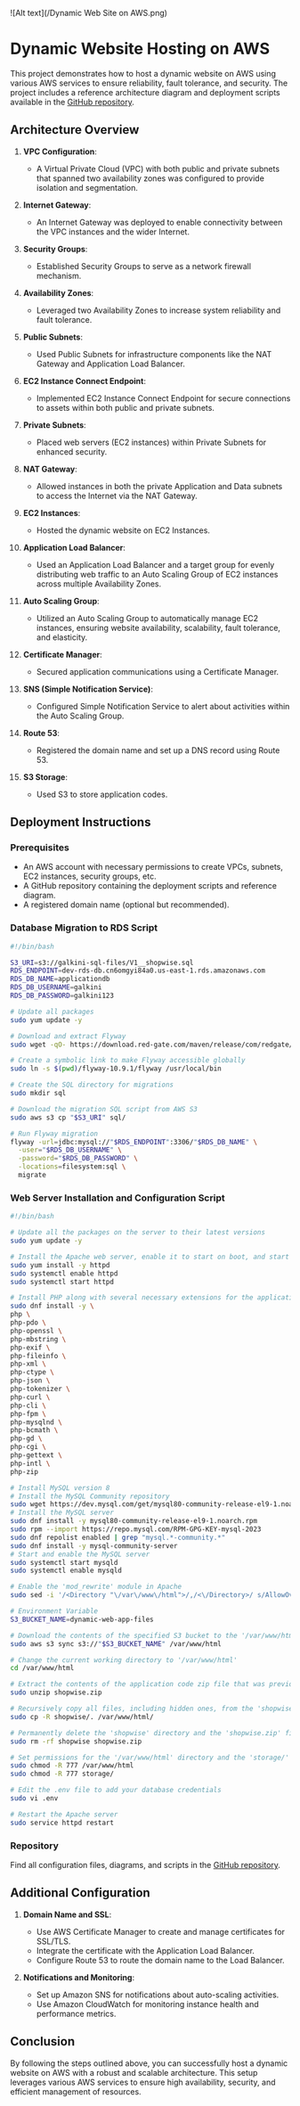![Alt text](/Dynamic Web Site on AWS.png)

# Dynamic Website Hosting on AWS

This project demonstrates how to host a dynamic website on AWS using various AWS services to ensure reliability, fault tolerance, and security. The project includes a reference architecture diagram and deployment scripts available in the [GitHub repository](https://github.com/galkini/Dynamic_Web_Site_on_AWS).

## Architecture Overview

1. **VPC Configuration**:
    - A Virtual Private Cloud (VPC) with both public and private subnets that spanned two availability zones was configured to provide isolation and segmentation.

2. **Internet Gateway**:
    - An Internet Gateway was deployed to enable connectivity between the VPC instances and the wider Internet.

3. **Security Groups**:
    - Established Security Groups to serve as a network firewall mechanism.

4. **Availability Zones**:
    - Leveraged two Availability Zones to increase system reliability and fault tolerance.

5. **Public Subnets**:
    - Used Public Subnets for infrastructure components like the NAT Gateway and Application Load Balancer.

6. **EC2 Instance Connect Endpoint**:
    - Implemented EC2 Instance Connect Endpoint for secure connections to assets within both public and private subnets.

7. **Private Subnets**:
    - Placed web servers (EC2 instances) within Private Subnets for enhanced security.

8. **NAT Gateway**:
    - Allowed instances in both the private Application and Data subnets to access the Internet via the NAT Gateway.

9. **EC2 Instances**:
    - Hosted the dynamic website on EC2 Instances.

10. **Application Load Balancer**:
    - Used an Application Load Balancer and a target group for evenly distributing web traffic to an Auto Scaling Group of EC2 instances across multiple Availability Zones.

11. **Auto Scaling Group**:
    - Utilized an Auto Scaling Group to automatically manage EC2 instances, ensuring website availability, scalability, fault tolerance, and elasticity.

12. **Certificate Manager**:
    - Secured application communications using a Certificate Manager.

13. **SNS (Simple Notification Service)**:
    - Configured Simple Notification Service to alert about activities within the Auto Scaling Group.

14. **Route 53**:
    - Registered the domain name and set up a DNS record using Route 53.

15. **S3 Storage**:
    - Used S3 to store application codes.

## Deployment Instructions

### Prerequisites

- An AWS account with necessary permissions to create VPCs, subnets, EC2 instances, security groups, etc.
- A GitHub repository containing the deployment scripts and reference diagram.
- A registered domain name (optional but recommended).

### Database Migration to RDS Script

```bash
#!/bin/bash

S3_URI=s3://galkini-sql-files/V1__shopwise.sql
RDS_ENDPOINT=dev-rds-db.cn6omgyi84a0.us-east-1.rds.amazonaws.com
RDS_DB_NAME=applicationdb
RDS_DB_USERNAME=galkini
RDS_DB_PASSWORD=galkini123

# Update all packages
sudo yum update -y

# Download and extract Flyway
sudo wget -qO- https://download.red-gate.com/maven/release/com/redgate/flyway/flyway-commandline/10.9.1/flyway-commandline-10.9.1-linux-x64.tar.gz | tar -xvz 

# Create a symbolic link to make Flyway accessible globally
sudo ln -s $(pwd)/flyway-10.9.1/flyway /usr/local/bin

# Create the SQL directory for migrations
sudo mkdir sql

# Download the migration SQL script from AWS S3
sudo aws s3 cp "$S3_URI" sql/

# Run Flyway migration
flyway -url=jdbc:mysql://"$RDS_ENDPOINT":3306/"$RDS_DB_NAME" \
  -user="$RDS_DB_USERNAME" \
  -password="$RDS_DB_PASSWORD" \
  -locations=filesystem:sql \
  migrate
```

### Web Server Installation and Configuration Script

```bash
#!/bin/bash

# Update all the packages on the server to their latest versions
sudo yum update -y

# Install the Apache web server, enable it to start on boot, and start it immediately
sudo yum install -y httpd
sudo systemctl enable httpd 
sudo systemctl start httpd

# Install PHP along with several necessary extensions for the application to run
sudo dnf install -y \
php \
php-pdo \
php-openssl \
php-mbstring \
php-exif \
php-fileinfo \
php-xml \
php-ctype \
php-json \
php-tokenizer \
php-curl \
php-cli \
php-fpm \
php-mysqlnd \
php-bcmath \
php-gd \
php-cgi \
php-gettext \
php-intl \
php-zip

# Install MySQL version 8
# Install the MySQL Community repository
sudo wget https://dev.mysql.com/get/mysql80-community-release-el9-1.noarch.rpm 
# Install the MySQL server
sudo dnf install -y mysql80-community-release-el9-1.noarch.rpm
sudo rpm --import https://repo.mysql.com/RPM-GPG-KEY-mysql-2023
sudo dnf repolist enabled | grep "mysql.*-community.*"
sudo dnf install -y mysql-community-server 
# Start and enable the MySQL server
sudo systemctl start mysqld
sudo systemctl enable mysqld

# Enable the 'mod_rewrite' module in Apache
sudo sed -i '/<Directory "\/var\/www\/html">/,/<\/Directory>/ s/AllowOverride None/AllowOverride All/' /etc/httpd/conf/httpd.conf

# Environment Variable
S3_BUCKET_NAME=dynamic-web-app-files

# Download the contents of the specified S3 bucket to the '/var/www/html' directory
sudo aws s3 sync s3://"$S3_BUCKET_NAME" /var/www/html

# Change the current working directory to '/var/www/html'
cd /var/www/html

# Extract the contents of the application code zip file that was previously downloaded from the S3 bucket
sudo unzip shopwise.zip

# Recursively copy all files, including hidden ones, from the 'shopwise' directory to the '/var/www/html/'
sudo cp -R shopwise/. /var/www/html/

# Permanently delete the 'shopwise' directory and the 'shopwise.zip' file
sudo rm -rf shopwise shopwise.zip

# Set permissions for the '/var/www/html' directory and the 'storage/' directory
sudo chmod -R 777 /var/www/html
sudo chmod -R 777 storage/

# Edit the .env file to add your database credentials
sudo vi .env

# Restart the Apache server
sudo service httpd restart
```

### Repository

Find all configuration files, diagrams, and scripts in the [GitHub repository](https://github.com/galkini/Dynamic_Web_Site_on_AWS).

## Additional Configuration

1. **Domain Name and SSL**:
    - Use AWS Certificate Manager to create and manage certificates for SSL/TLS.
    - Integrate the certificate with the Application Load Balancer.
    - Configure Route 53 to route the domain name to the Load Balancer.

2. **Notifications and Monitoring**:
    - Set up Amazon SNS for notifications about auto-scaling activities.
    - Use Amazon CloudWatch for monitoring instance health and performance metrics.

## Conclusion

By following the steps outlined above, you can successfully host a dynamic website on AWS with a robust and scalable architecture. This setup leverages various AWS services to ensure high availability, security, and efficient management of resources.

